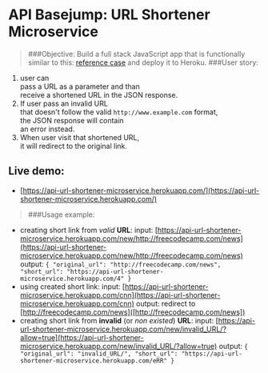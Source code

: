 API Basejump: URL Shortener Microservice
===
> ###Objective: 
Build a full stack JavaScript app 
that is functionally similar to this: 
[reference case](https://shurli.herokuapp.com) and 
deploy it to Heroku.
> ###User story:  
  1. user can  
  pass a URL as a parameter and than  
  receive a shortened URL in the JSON response.  
  2. If user pass an invalid URL  
  that doesn't follow the valid `http://www.example.com` format,  
  the JSON response will contain  
  an error instead. 
  3. When user visit that shortened URL,  
  it will redirect to the original link.  
  
Live demo:
---
  * [https://api-url-shortener-microservice.herokuapp.com/](https://api-url-shortener-microservice.herokuapp.com/)
> ###Usage example:
  * creating short link from *valid* __URL__:
  input:
    [https://api-url-shortener-microservice.herokuapp.com/new/http://freecodecamp.com/news](https://api-url-shortener-microservice.herokuapp.com/new/http://freecodecamp.com/news)
  output:
    `{ "original_url": "http://freecodecamp.com/news", "short_url": "https://api-url-shortener-microservice.herokuapp.com/4" }`
  * using created short link:
  input:
    [https://api-url-shortener-microservice.herokuapp.com/cnn](https://api-url-shortener-microservice.herokuapp.com/cnn)
  output:
    redirect to [http://freecodecamp.com/news]([http://freecodecamp.com/news])
  * creating short link from __invalid__ (or *non existed*) __URL__:
  input:
    [https://api-url-shortener-microservice.herokuapp.com/new/invalid_URL/?allow=true](https://api-url-shortener-microservice.herokuapp.com/new/invalid_URL/?allow=true)
  output:
    `{ "original_url": "invalid_URL/", "short_url": "https://api-url-shortener-microservice.herokuapp.com/eRR" }`
